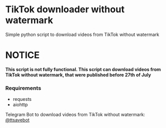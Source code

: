 # TikTok downloader without watermark
 Simple python script to download videos from TikTok without watermark

# NOTICE

**This script is not fully functional. This script can download videos from TikTok without watermark, that were published before 27th of July**

### Requirements

* requests
* aiohttp

Telegram Bot to download videos from TikTok without watermark: [@ttsavebot](https://t.me/ttsavebot)

